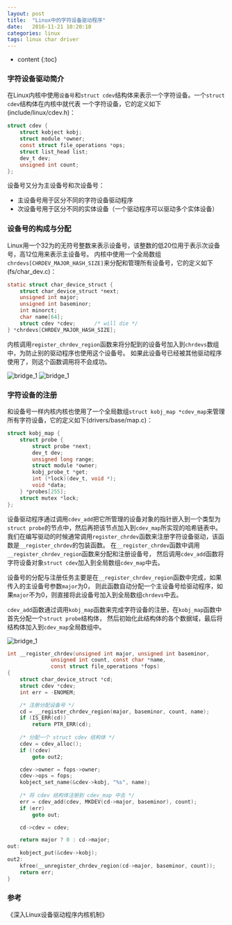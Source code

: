 ```yaml
---
layout: post
title:  "Linux中的字符设备驱动程序"
date:   2016-11-21 10:20:10
categories: linux
tags: linux char driver
---
```


* content
{:toc}

### 字符设备驱动简介

在Linux内核中使用`设备号`和`struct cdev`结构体来表示一个字符设备。一个`struct cdev`结构体在内核中就代表
一个字符设备，它的定义如下(include/linux/cdev.h)：

```c
struct cdev {
	struct kobject kobj;
	struct module *owner;
	const struct file_operations *ops;
	struct list_head list;
	dev_t dev;
	unsigned int count;
};
```

设备号又分为主设备号和次设备号：

* 主设备号用于区分不同的字符设备驱动程序
* 次设备号用于区分不同的实体设备（一个驱动程序可以驱动多个实体设备）

### 设备号的构成与分配

Linux用一个32为的无符号整数来表示设备号，该整数的低20位用于表示次设备号，高12位用来表示主设备号。
内核中使用一个全局数组`chrdevs[CHRDEV_MAJOR_HASH_SIZE]`来分配和管理所有设备号，它的定义如下(fs/char_dev.c)：

```c
static struct char_device_struct {
	struct char_device_struct *next;
	unsigned int major;
	unsigned int baseminor;
	int minorct;
	char name[64];
	struct cdev *cdev;		/* will die */
} *chrdevs[CHRDEV_MAJOR_HASH_SIZE];
```

内核调用`register_chrdev_region`函数来将分配到的设备号加入到`chrdevs`数组中，为防止别的驱动程序也使用这个设备号。
如果此设备号已经被其他驱动程序使用了，则这个函数调用将不会成功。

![bridge_1]({{"/css/pics/char-driver-1.jpg"}})
![bridge_1]({{"/css/pics/char-driver-2.jpg"}})

### 字符设备的注册

和设备号一样内核内核也使用了一个全局数组`struct kobj_map *cdev_map`来管理所有字符设备，它的定义如下(drivers/base/map.c)：

```c
struct kobj_map {
	struct probe {
		struct probe *next;
		dev_t dev;
		unsigned long range;
		struct module *owner;
		kobj_probe_t *get;
		int (*lock)(dev_t, void *);
		void *data;
	} *probes[255];
	struct mutex *lock;
};
```
设备驱动程序通过调用`cdev_add`把它所管理的设备对象的指针嵌入到一个类型为`struct probe`的节点中，然后再把该节点加入到`cdev_map`所实现的哈希链表中。
我们在编写驱动的时候通常调用`register_chrdev`函数来注册字符设备驱动，该函数是`__register_chrdev`的包装函数。
在`__register_chrdev`函数中调用`__register_chrdev_region`函数来分配和注册设备号，
然后调用`cdev_add`函数将字符设备对象`struct cdev`加入到全局数组`cdev_map`中去。

设备号的分配与注册任务主要是在`__register_chrdev_region`函数中完成，如果传入的主设备号参数`major`为0，
则此函数自动分配一个主设备号给驱动程序，如果`major`不为0，则直接将此设备号加入到全局数组`chrdevs`中去。

`cdev_add`函数通过调用`kobj_map`函数来完成字符设备的注册，在`kobj_map`函数中首先分配一个`struct probe`结构体，
然后初始化此结构体的各个数据域，最后将结构体加入到`cdev_map`全局数组中。

![bridge_1]({{"/css/pics/char-driver-3.jpg"}})

```c
int __register_chrdev(unsigned int major, unsigned int baseminor,
		      unsigned int count, const char *name,
		      const struct file_operations *fops)
{
	struct char_device_struct *cd;
	struct cdev *cdev;
	int err = -ENOMEM;

	/* 注册分配设备号 */
	cd = __register_chrdev_region(major, baseminor, count, name);
	if (IS_ERR(cd))
		return PTR_ERR(cd);
	
	/* 分配一个 struct cdev 结构体 */
	cdev = cdev_alloc();
	if (!cdev)
		goto out2;

	cdev->owner = fops->owner;
	cdev->ops = fops;
	kobject_set_name(&cdev->kobj, "%s", name);
	
	/* 将 cdev 结构体注册到 cdev_map 中去 */
	err = cdev_add(cdev, MKDEV(cd->major, baseminor), count);
	if (err)
		goto out;

	cd->cdev = cdev;

	return major ? 0 : cd->major;
out:
	kobject_put(&cdev->kobj);
out2:
	kfree(__unregister_chrdev_region(cd->major, baseminor, count));
	return err;
}
```

### 参考

《深入Linux设备驱动程序内核机制》
